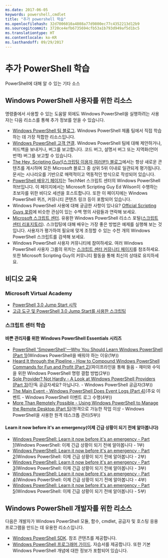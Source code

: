 ```yaml
---
ms.date: 2017-06-05
keywords: powershell,cmdlet
title: "추가 powershell 학습"
ms.openlocfilehash: 32d7006010a4808a77d9800ec77c4352213d12b9
ms.sourcegitcommit: 3720ce4efb6735694cfb53a1b793d949af5d1bc5
ms.translationtype: HT
ms.contentlocale: ko-KR
ms.lasthandoff: 09/29/2017
---
```

# <a name="more-powershell-learning"></a>추가 PowerShell 학습

PowerShell에 대해 알 수 있는 기타 소스  

## <a name="resources-for-windows-powershell-users"></a>Windows PowerShell 사용자를 위한 리소스

명령줄에서 사용할 수 있는 도움말 외에도 Windows PowerShell을 실행하려는 사용자는 다음 리소스를 통해 추가 정보를 얻을 수 있습니다.

- [Windows PowerShell 팀 블로그](http://blogs.msdn.com/b/powershell/). Windows PowerShell 제품 팀에서 직접 학습하는 데 가장 적합한 리소스입니다.
- [Windows PowerShell 고객 연결](http://Connect.Microsoft.com/PowerShell). Windows PowerShell 팀에 대해 제안하거나, 피드백을 보내거나, 버그를 보고합니다. 코드 버그, 설명서 버그 또는 지역화(언어 번역) 버그를 보고할 수 있습니다.
- [The Hey, Scripting Guy!(스크립팅 이용자 여러분!) 블로그](https://blogs.technet.microsoft.com/heyscriptingguy/)에서는 항상 새로운 콘텐츠를 게시하며 모든 Microsoft 블로그 중 상위 5위 이내로 일관되게 평가됩니다. 문서는 시나리오를 기반으로 매력적이고 역동적인 방식으로 작성되어 있습니다.
- [PowerShell 배우기 페이지](https://blogs.technet.microsoft.com/heyscriptingguy/2015/01/04/weekend-scripter-the-best-ways-to-learn-powershell/)는 TechNet 스크립트 센터의 Windows PowerShell 허브입니다. 이 페이지에서는 Microsoft Scripting Guy Ed Wilson이 수행하는 초보자를 위한 비디오 세션을 호스트합니다. 또한 이 페이지에는 Windows PowerShell 퀴즈, 커뮤니티 콘텐츠 링크 등이 포함되어 있습니다.
- Windows PowerShell 사용에 대해 궁금한 사항이 있나요? [Official Scripting Guys 포럼](http://social.technet.microsoft.com/forums/itcg/threads/)에 비슷한 관심이 있는 수백 명의 사람들과 연락해 보세요.
- [Microsoft 스크립트 센터](https://technet.microsoft.com/scriptcenter). 유용한 Windows PowerShell 리소스 포털([스크립트 센터 리포지토리](http://gallery.technet.microsoft.com/scriptcenter/)). 스크립팅에 대해 배우는 가장 좋은 방법은 예제를 실행해 보는 것입니다. 사용자가 평가하여 필요에 맞게 조정할 수 있는 수천 개의 Windows PowerShell 스크립트를 검색해 보세요.
- Windows PowerShell 사용자 커뮤니티에 참여하세요. 여러 Windows PowerShell 사용자 그룹의 위치는 [스크립트 센터 커뮤니티 페이지](https://technet.microsoft.com/scriptcenter/hh182567.aspx)를 참조하세요. 또한 Microsoft Scripting Guy의 커뮤니티 활동을 통해 최신의 상태로 유지하세요.

## <a name="video-training"></a>비디오 교육

### <a name="microsoft-virtual-academy"></a>Microsoft Virtual Academy
- [PowerShell 3.0 Jump Start 시작](https://mva.microsoft.com/en-US/training-courses/getting-started-with-powershell-30-jump-start-8276)
- [고급 도구 및 PowerShell 3.0 Jump Start를 사용한 스크립팅](https://mva.microsoft.com/en-US/training-courses/advanced-tools-scripting-with-powershell-30-jump-start-8231)

### <a name="script-center-learn"></a>스크립트 센터 학습
#### <a name="windows-powershell-essentials-for-the-busy-admin-series"></a>바쁜 관리자를 위한 Windows PowerShell Essentials 시리즈
- [PowerShell 'SmowerShell'—Why You Should Learn Windows PowerShell &#40;Part 1&#41;](http://dlbmodigital.microsoft.com/webcasts/wmv/23976_Dnl_L.wmv)(Windows PowerShell을 배워야 하는 이유&#40;1부&#41;)
- [Heard It through the Pipeline - How to Compound Windows PowerShell Commands for Fun and Profit &#40;Part 2&#41;](http://dlbmodigital.microsoft.com/webcasts/wmv/23977_Dnl_L.wmv)(파이프라인을 통해 들음 - 재미와 수익을 위한 Windows PowerShell 명령 결합 방법&#40;2부&#41;)
- [Sole Provider? Not Hardly - A Look at Windows PowerShell Providers &#40;Part 3&#41;](http://dlbmodigital.microsoft.com/webcasts/wmv/23978_Dnl_L.wmv)(단독 공급자세요? 아닙니다. - Windows PowerShell 공급자&#40;3부&#41;)
- [The Main Event - Windows PowerShell Does Event Logs &#40;Part 4&#41;](http://dlbmodigital.microsoft.com/webcasts/wmv/23979_Dnl_L.wmv)(주요 이벤트 - Windows PowerShell 이벤트 로그 수행&#40;4부&#41;)
- [More Than Remotely Possible - Using Windows PowerShell to Manage the Remote Desktop &#40;Part 5&#41;](http://dlbmodigital.microsoft.com/webcasts/wmv/23980_Dnl_L.wmv)(원격으로 가능한 작업 이상 - Windows PowerShell을 사용한 원격 데스크톱 관리&#40;5부&#41;)

#### <a name="learn-it-now-before-its-an-emergency"></a>Learn it now before it's an emergency(이제 긴급 상황이 되기 전에 알아봅니다)
- [Windows PowerShell: Learn it now before it's an emergency - Part 1](http://dlbmodigital.microsoft.com/webcasts/wmv/1032481530_Dnl_L.wmv)(Windows PowerShell: 이제 긴급 상황이 되기 전에 알아봅니다 - 1부)
- [Windows PowerShell: Learn it now before it's an emergency - Part 2](http://dlbmodigital.microsoft.com/webcasts/wmv/1032481542_Dnl_L.wmv)(Windows PowerShell: 이제 긴급 상황이 되기 전에 알아봅니다 - 2부)
- [Windows PowerShell: Learn it now before it's an emergency - Part 3](http://dlbmodigital.microsoft.com/webcasts/wmv/1032481548_Dnl_L.wmv)(Windows PowerShell: 이제 긴급 상황이 되기 전에 알아봅니다 - 3부)
- [Windows PowerShell: Learn it now before it's an emergency - Part 4](http://dlbmodigital.microsoft.com/webcasts/wmv/1032481552_Dnl_L.wmv)(Windows PowerShell: 이제 긴급 상황이 되기 전에 알아봅니다 - 4부)
- [Windows PowerShell: Learn it now before it's an emergency - Part 5](http://dlbmodigital.microsoft.com/webcasts/wmv/1032481554_Dnl_L.wmv)(Windows PowerShell: 이제 긴급 상황이 되기 전에 알아봅니다 - 5부)

## <a name="resources-for-windows-powershell-developers"></a>Windows PowerShell 개발자를 위한 리소스

다음은 개발자가 Windows PowerShell 모듈, 함수, cmdlet, 공급자 및 호스팅 응용 프로그램을 만드는 데 유용한 리소스입니다.

- [Windows PowerShell SDK](http://go.microsoft.com/fwlink/p/?LinkID=89595). 참조 콘텐츠를 제공합니다.
- [Windows PowerShell 프로그래머 가이드](http://go.microsoft.com/fwlink/p/?LinkID=89596). 자습서를 제공합니다. 또한 기본 Windows PowerShell 개념에 대한 정보가 포함되어 있습니다.

